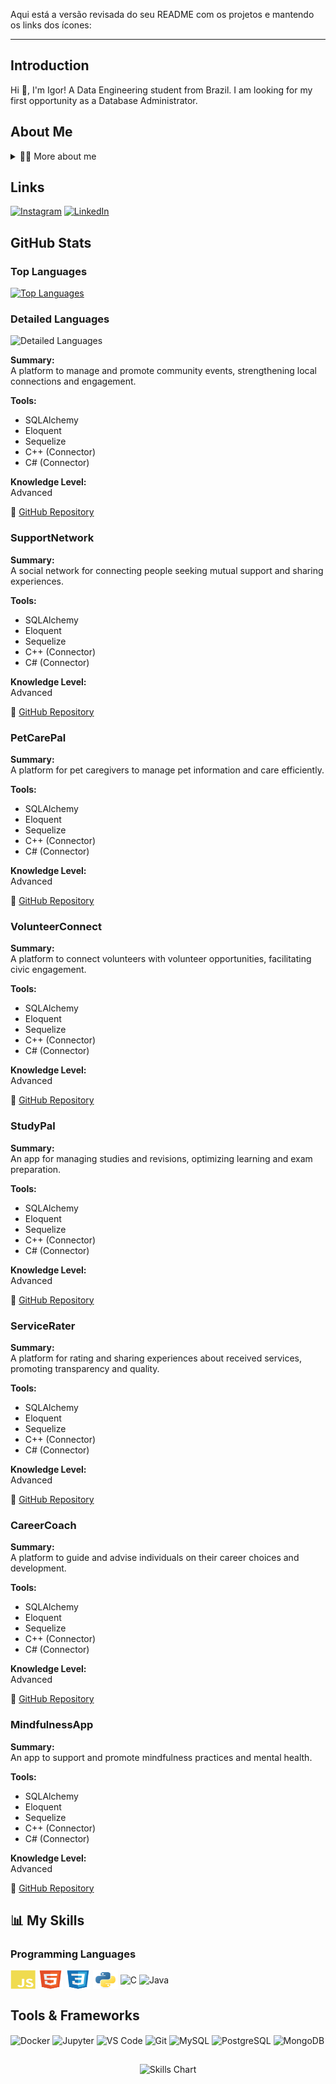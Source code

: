 Aqui está a versão revisada do seu README com os projetos e mantendo os links dos ícones:

---

## Introduction

<p>
  Hi 👋, I'm Igor! A Data Engineering student from Brazil. I am looking for my first opportunity as a Database Administrator.
</p>

## About Me

<details>
  <summary>👨‍💻 More about me</summary>

  - 💬 I am 43 years old and live in Brazil. I am fluent in English and studying Data Engineering. I have experience with SQL, Python, Data Analysis, Data Visualization, and basic Database Administration (DBA). I have completed courses in MySQL, Postgres, Docker, and data modeling. I am working on practical projects to gain experience as a DBA, with the goal of advancing to a Data Manager in the future. I am also studying basic data engineering and Big Data concepts, and planning to implement a small ETL project.

  - I have over 15 years of experience in customer service, which has helped me develop important skills such as creativity, communication, marketing, analytical abilities, and community and social media management.

  - ⚡ I have a strong interest in reading, especially books on philosophy, stoicism, politics, and German literature, as well as manga and comics. I also enjoy exploring articles on databases in less common languages, like Mandarin. In my free time, I love watching movies and playing video games with my son. I believe our personal interests not only enrich our worldview but also enhance our ability to solve problems creatively and effectively. \o/
</details>

## Links

[![Instagram](https://img.shields.io/badge/Instagram-E4405F?style=for-the-badge&logo=instagram&logoColor=white)](https://www.instagram.com/igor_drims)
[![LinkedIn](https://img.shields.io/badge/LinkedIn-0077B5?style=for-the-badge&logo=linkedin&logoColor=white)](https://www.linkedin.com/in/igor-hilario)

## GitHub Stats

### Top Languages
[![Top Languages](https://github-readme-stats.vercel.app/api/top-langs/?username=DeckSnover&layout=compact)](https://github.com/anuraghazra/github-readme-stats)

### Detailed Languages
![Detailed Languages](https://github-readme-stats.vercel.app/api/top-langs/?username=DeckSnover&theme=dark&hide=javascript,html&langs_count=10)

**Summary:**  
A platform to manage and promote community events, strengthening local connections and engagement.

**Tools:**
- SQLAlchemy
- Eloquent
- Sequelize
- C++ (Connector)
- C# (Connector)

**Knowledge Level:**  
Advanced

🔗 [GitHub Repository](https://github.com/deckSnover/CommunityEvents.git)

### SupportNetwork

**Summary:**  
A social network for connecting people seeking mutual support and sharing experiences.

**Tools:**
- SQLAlchemy
- Eloquent
- Sequelize
- C++ (Connector)
- C# (Connector)

**Knowledge Level:**  
Advanced

🔗 [GitHub Repository](https://github.com/deckSnover/SupportNetwork.git)

### PetCarePal

**Summary:**  
A platform for pet caregivers to manage pet information and care efficiently.

**Tools:**
- SQLAlchemy
- Eloquent
- Sequelize
- C++ (Connector)
- C# (Connector)

**Knowledge Level:**  
Advanced

🔗 [GitHub Repository](https://github.com/deckSnover/PetCarePal.git)

### VolunteerConnect

**Summary:**  
A platform to connect volunteers with volunteer opportunities, facilitating civic engagement.

**Tools:**
- SQLAlchemy
- Eloquent
- Sequelize
- C++ (Connector)
- C# (Connector)

**Knowledge Level:**  
Advanced

🔗 [GitHub Repository](https://github.com/deckSnover/VolunteerConnect.git)

### StudyPal

**Summary:**  
An app for managing studies and revisions, optimizing learning and exam preparation.

**Tools:**
- SQLAlchemy
- Eloquent
- Sequelize
- C++ (Connector)
- C# (Connector)

**Knowledge Level:**  
Advanced

🔗 [GitHub Repository](https://github.com/deckSnover/StudyPal.git)

### ServiceRater

**Summary:**  
A platform for rating and sharing experiences about received services, promoting transparency and quality.

**Tools:**
- SQLAlchemy
- Eloquent
- Sequelize
- C++ (Connector)
- C# (Connector)

**Knowledge Level:**  
Advanced

🔗 [GitHub Repository](https://github.com/deckSnover/ServiceRater.git)

### CareerCoach

**Summary:**  
A platform to guide and advise individuals on their career choices and development.

**Tools:**
- SQLAlchemy
- Eloquent
- Sequelize
- C++ (Connector)
- C# (Connector)

**Knowledge Level:**  
Advanced

🔗 [GitHub Repository](https://github.com/deckSnover/CareerCoach.git)

### MindfulnessApp

**Summary:**  
An app to support and promote mindfulness practices and mental health.

**Tools:**
- SQLAlchemy
- Eloquent
- Sequelize
- C++ (Connector)
- C# (Connector)

**Knowledge Level:**  
Advanced

🔗 [GitHub Repository](https://github.com/deckSnover/MindfulnessApp.git)

## 📊 **My Skills**

### Programming Languages
<div>
  <img align="center" alt="JavaScript" height="30" width="40" src="https://raw.githubusercontent.com/devicons/devicon/master/icons/javascript/javascript-plain.svg">
  <img align="center" alt="HTML" height="30" width="40" src="https://raw.githubusercontent.com/devicons/devicon/master/icons/html5/html5-original.svg">
  <img align="center" alt="CSS" height="30" width="40" src="https://raw.githubusercontent.com/devicons/devicon/master/icons/css3/css3-original.svg">
  <img align="center" alt="Python" height="30" width="40" src="https://raw.githubusercontent.com/devicons/devicon/master/icons/python/python-original.svg">
  <img align="center" alt="C" height="30" width="40" src="https://cdn.jsdelivr.net/gh/devicons/devicon/icons/c/c-original.svg">
  <img align="center" alt="Java" height="30" width="40" src="https://cdn.jsdelivr.net/gh/devicons/devicon/icons/java/java-original.svg">
</div>

## Tools & Frameworks

<div align="left">
  <img align="center" alt="Docker" height="30" width="40" src="https://cdn.jsdelivr.net/gh/devicons/devicon/icons/docker/docker-original.svg">
  <img align="center" alt="Jupyter" height="30" width="40" src="https://cdn.jsdelivr.net/gh/devicons/devicon/icons/jupyter/jupyter-original.svg">
  <img align="center" alt="VS Code" height="30" width="40" src="https://cdn.jsdelivr.net/gh/devicons/devicon/icons/vscode/vscode-original.svg">
  <img align="center" alt="Git" height="30" width="40" src="https://cdn.jsdelivr.net/gh/devicons/devicon/icons/git/git-original.svg">
  <img align="center" alt="MySQL" height="30" width="40" src="https://cdn.jsdelivr.net/gh/devicons/devicon/icons/mysql/mysql-original.svg">
  <img align="center" alt="PostgreSQL" height="30" width="40" src="https://cdn.jsdelivr.net/gh/devicons/devicon/icons/postgresql/postgresql-original.svg">
  <img align="center" alt="MongoDB" height="30" width="40" src="https://cdn.jsdelivr.net/gh/devicons/devicon/icons/mongodb/mongodb-original.svg">


</div>

##
<p align="center"> <img src="https://static.wixstatic.com/media/5cfe14_30977ca5f4d04cc2a8977a980baf19a9~mv2.gif" alt="Skills Chart" width="1400" height="400"/> </p>

